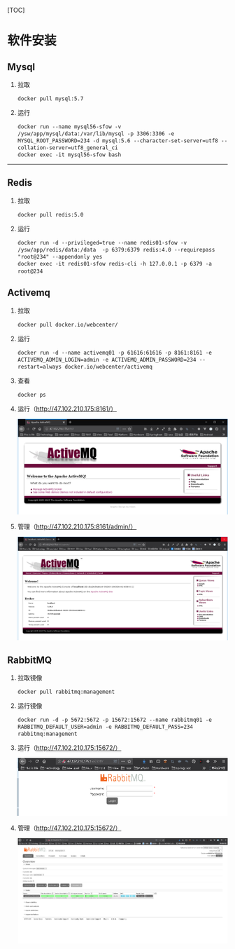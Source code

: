 [TOC]

# 软件安装

## Mysql

1. 拉取

    ```
    docker pull mysql:5.7
    ```

2. 运行

    ```
    docker run --name mysql56-sfow -v /ysw/app/mysql/data:/var/lib/mysql -p 3306:3306 -e MYSQL_ROOT_PASSWORD=234 -d mysql:5.6 --character-set-server=utf8 --collation-server=utf8_general_ci
    docker exec -it mysql56-sfow bash
    ```

---



## Redis

1. 拉取

    ```
    docker pull redis:5.0
    ```

2. 运行

    ```
    docker run -d --privileged=true --name redis01-sfow -v /ysw/app/redis/data:/data  -p 6379:6379 redis:4.0 --requirepass "root@234" --appendonly yes
    docker exec -it redis01-sfow redis-cli -h 127.0.0.1 -p 6379 -a root@234　
    ```



## Activemq

1. 拉取

    ```
    docker pull docker.io/webcenter/
    ```

2. 运行

    ```
    docker run -d --name activemq01 -p 61616:61616 -p 8161:8161 -e ACTIVEMQ_ADMIN_LOGIN=admin -e ACTIVEMQ_ADMIN_PASSWORD=234 --restart=always docker.io/webcenter/activemq
    ```

3. 查看

    ```
    docker ps
    ```

4. 运行（http://47.102.210.175:8161/）

    ![1563264014996](./assets/1563264014996.png)

5. 管理（http://47.102.210.175:8161/admin/）

    ![1563264476702](./assets/1563264476702.png)

## RabbitMQ

1. 拉取镜像

    ```
    docker pull rabbitmq:management
    ```

2. 运行镜像

    ```
    docker run -d -p 5672:5672 -p 15672:15672 --name rabbitmq01 -e RABBITMQ_DEFAULT_USER=admin -e RABBITMQ_DEFAULT_PASS=234 rabbitmq:management
    ```

3. 运行（http://47.102.210.175:15672/）

    ![1563361547466](./assets/1563361547466.png)

4. 管理（http://47.102.210.175:15672/）

    ![1563361508072](./assets/1563361508072.png)